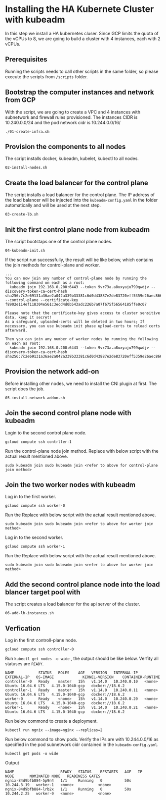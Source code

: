 # Installing the HA Kubernete Cluster with kubeadm


In this step we install a HA kubernetes cluser. Since GCP limits the quota of the vCPUs to 8, we are going to build a cluster with 4 instances, each with 2 vCPUs.

## Prerequisites

Running the scripts needs to call other scripts in the same folder, so please execute the scripts from `/scripts` folder.


## Bootstrap the computer instances and network from GCP

With the script, we are going to create a VPC and 4 instances with subnetwork and firewall rules provisioned. The instances CIDR is 10.240.0.0/24 and the pod network cidr is 10.244.0.0/16/

```
./01-create-infra.sh
```

## Provision the components to all nodes

The script installs docker, kubeadm, kubelet, kubectl to all nodes.

```
02-install-nodes.sh
```

## Create the load balancer for the control plane

The script installs a load balancer for the control plane. The IP address of the load balancer will be injected into the `kubeadm-config.yaml`  in the folder automatically and will be used at the next step.

```
03-create-lb.sh
```

## Init the first control plane node from kubeadm

The script bootstaps one of the control plane nodes.

```
04-kubeadm-init.sh
```

If the script run successfully, the result will be like below, which contains the join methods for control-plane and worker. 

```
...
You can now join any number of control-plane node by running the following command on each as a root:
  kubeadm join 192.168.0.200:6443 --token 9vr73a.a8uxyaju799qwdjv --discovery-token-ca-cert-hash sha256:7c2e69131a36ae2a042a339b33381c6d0d43887e2de83720eff5359e26aec866 --control-plane --certificate-key f8902e114ef118304e561c3ecd4d0b543adc226b7a07f675f56564185ffe0c07

Please note that the certificate-key gives access to cluster sensitive data, keep it secret!
As a safeguard, uploaded-certs will be deleted in two hours; If necessary, you can use kubeadm init phase upload-certs to reload certs afterward.

Then you can join any number of worker nodes by running the following on each as root:
  kubeadm join 192.168.0.200:6443 --token 9vr73a.a8uxyaju799qwdjv --discovery-token-ca-cert-hash sha256:7c2e69131a36ae2a042a339b33381c6d0d43887e2de83720eff5359e26aec866
```

## Provision the network add-on

Before installing other nodes, we need to install the CNI plugin at first. The script does the job.

```
05-install-network-addon.sh
```

## Join the second control plane node with kubeadm

Login to the second control plane node.

```
gcloud compute ssh contrller-1
```

Run the control-plane node join method. Replace with below script with the actual result mentioned above.

```
sudo kubeadm join sudo kubeadm join <refer to above for control-plane join method>
```


## Join the two worker nodes with kubeadm

Log in to the first worker.

```
gcloud compute ssh worker-0
```

Run the Replace with below script with the actual result mentioned above.

```
sudo kubeadm join sudo kubeadm join <refer to above for worker join method>
```

Log in to the second worker.

```
gcloud compute ssh worker-1
```

Run the Replace with below script with the actual result mentioned above.

```
sudo kubeadm join sudo kubeadm join <refer to above for worker join method>
```


## Add the second control plance node into the load blancer target pool with 


The script creates a load balancer for the api server of the cluster.

```
06-add-lb-instances.sh
```

## Verfication

Log in the first controll-plane node.

```
gcloud compute ssh controller-0
```

Run `kubectl get nodes -o wide` , the output should be like below. Verfity all statuses are `READY`.

```
NAME           STATUS   ROLES    AGE   VERSION   INTERNAL-IP   EXTERNAL-IP   OS-IMAGE             KERNEL-VERSION    CONTAINER-RUNTIME
controller-0   Ready    master   15h   v1.14.0   10.240.0.10   <none>        Ubuntu 16.04.6 LTS   4.15.0-1040-gcp   docker://18.6.2
controller-1   Ready    master   15h   v1.14.0   10.240.0.11   <none>        Ubuntu 16.04.6 LTS   4.15.0-1040-gcp   docker://18.6.2
worker-0       Ready    <none>   15h   v1.14.0   10.240.0.20   <none>        Ubuntu 16.04.6 LTS   4.15.0-1040-gcp   docker://18.6.2
worker-1       Ready    <none>   15h   v1.14.0   10.240.0.21   <none>        Ubuntu 16.04.6 LTS   4.15.0-1040-gcp   docker://18.6.2
```

Run below commond to create a deployment.

```
kubectl run ngnix --image=nginx --replicas=2
```

Run below commond to show pods. Verify the IPs are with 10.244.0.0/16 as specified in the pod subnetwork cidr contained in the `kubeadm-config.yaml`.

```
kubectl get pods -o wide
```

Output

```
NAME                     READY   STATUS    RESTARTS   AGE   IP            NODE       NOMINATED NODE   READINESS GATES
ngnix-84d9bfb884-5p9n4   1/1     Running   0          50s   10.244.3.19   worker-1   <none>           <none>
ngnix-84d9bfb884-lrb2x   1/1     Running   0          50s   10.244.2.25   worker-0   <none>           <none>
```




